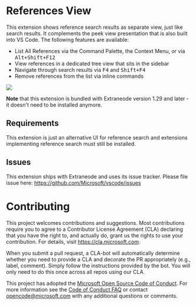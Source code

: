 # References View

This extension shows reference search results as separate view, just like search results. It complements the peek view presentation that is also built into VS Code. The following features are available:

- List All References via the Command Palette, the Context Menu, or via <kbd>Alt+Shift+F12</kbd>
- View references in a dedicated tree view that sits in the sidebar
- Navigate through search results via <kbd>F4</kbd> and <kbd>Shift+F4</kbd>
- Remove references from the list via inline commands

![](https://raw.githubusercontent.com/microsoft/vscode-references-view/master/media/demo.png)

**Note** that this extension is bundled with Extraneode version 1.29 and later - it doesn't need to be installed anymore.

## Requirements

This extension is just an alternative UI for reference search and extensions implementing reference search must still be installed.

## Issues

This extension ships with Extraneode and uses its issue tracker. Please file issue here: https://github.com/Microsoft/vscode/issues

# Contributing

This project welcomes contributions and suggestions. Most contributions require you to agree to a
Contributor License Agreement (CLA) declaring that you have the right to, and actually do, grant us
the rights to use your contribution. For details, visit https://cla.microsoft.com.

When you submit a pull request, a CLA-bot will automatically determine whether you need to provide
a CLA and decorate the PR appropriately (e.g., label, comment). Simply follow the instructions
provided by the bot. You will only need to do this once across all repos using our CLA.

This project has adopted the [Microsoft Open Source Code of Conduct](https://opensource.microsoft.com/codeofconduct/).
For more information see the [Code of Conduct FAQ](https://opensource.microsoft.com/codeofconduct/faq/) or
contact [opencode@microsoft.com](mailto:opencode@microsoft.com) with any additional questions or comments.
